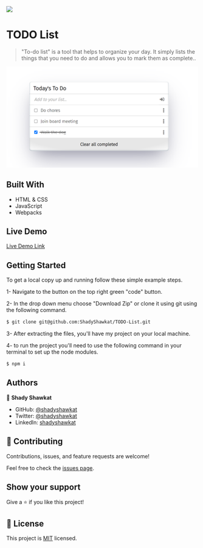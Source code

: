 ![](https://img.shields.io/badge/Microverse-blueviolet)

# TODO List

>"To-do list" is a tool that helps to organize your day. It simply lists the things that you need to do and allows you to mark them as complete..

![screenshot](./app_screenshot.png)

## Built With

- HTML & CSS
- JavaScript
- Webpacks

## Live Demo

[Live Demo Link](https://shadyshawkat.github.io/TODO-List/dist)
## Getting Started

To get a local copy up and running follow these simple example steps.

1- Navigate to the button on the top right green "code" button.

2- In the drop down menu choose "Download Zip" or clone it using git using the following command.
~~~bash
$ git clone git@github.com:ShadyShawkat/TODO-List.git
~~~
3- After extracting the files, you'll have my project on your local machine.

4- to run the project you'll need to use the following command in your terminal to set up the node modules.
~~~bash
$ npm i
~~~
## Authors

👤 **Shady Shawkat**

- GitHub: [@shadyshawkat](https://github.com/ShadyShawkat)
- Twitter: [@shadyshawkat](https://twitter.com/ShadyShawkat3)
- LinkedIn: [shadyshawkat](https://www.linkedin.com/in/shady-shawkat/)


## 🤝 Contributing

Contributions, issues, and feature requests are welcome!

Feel free to check the [issues page](../../issues/).

## Show your support

Give a ⭐️ if you like this project!

## 📝 License

This project is [MIT](./MIT.md) licensed.
